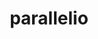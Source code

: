 ---
title: "parallelio"
layout: cache
categories: [package, develop]
meta: {"compilers": ["gcc@12.4.0", "gcc@7.3.1"], "num_specs": 13, "num_specs_by_stack": {"aws-isc": 1, "aws-isc-aarch64": 1, "aws-pcluster-neoverse_v1": 11, "root": 13}, "oss": ["amzn2"], "platforms": ["linux"], "stacks": ["aws-isc", "aws-isc-aarch64", "aws-pcluster-neoverse_v1", "root"], "targets": ["aarch64", "neoverse_v1", "x86_64_v3"], "versions": ["2.6.3", "2.6.5"]}
spec_details: [{"compiler": "gcc@12.4.0", "hash": "3o2jz7kfdbn26wuyufz7hrfinb7fn5qa", "os": "amzn2", "platform": "linux", "size": "-", "stacks": ["aws-pcluster-neoverse_v1", "root"], "target": "neoverse_v1", "variants": ["build_system=cmake", "build_type=Release", "+fortran", "generator=make", "~ipo", "~logging", "+mpi", "~ncint", "+pnetcdf", "+shared", "~timing"], "versions": ["2.6.5"]}, {"compiler": "gcc@12.4.0", "hash": "4kyhw5xd2dcoy4ktivyefy4qs26lxbek", "os": "amzn2", "platform": "linux", "size": "-", "stacks": ["aws-pcluster-neoverse_v1", "root"], "target": "neoverse_v1", "variants": ["build_system=cmake", "build_type=Release", "+fortran", "generator=make", "~ipo", "~logging", "+mpi", "~ncint", "+pnetcdf", "+shared", "~timing"], "versions": ["2.6.5"]}, {"compiler": "gcc@7.3.1", "hash": "54daahssosvnl55p7ams7i4mjmfpcs7l", "os": "amzn2", "platform": "linux", "size": "-", "stacks": ["aws-isc", "root"], "target": "x86_64_v3", "variants": ["build_system=cmake", "build_type=Release", "+fortran", "generator=make", "~ipo", "~logging", "+mpi", "~ncint", "+pnetcdf", "+shared", "~timing"], "versions": ["2.6.3"]}, {"compiler": "gcc@12.4.0", "hash": "5kmfliv2edoa63dvg3mxq7226rzrczdn", "os": "amzn2", "platform": "linux", "size": "-", "stacks": ["aws-pcluster-neoverse_v1", "root"], "target": "neoverse_v1", "variants": ["build_system=cmake", "build_type=Release", "+fortran", "generator=make", "~ipo", "~logging", "+mpi", "~ncint", "+pnetcdf", "+shared", "~timing"], "versions": ["2.6.5"]}, {"compiler": "gcc@12.4.0", "hash": "7u6qznd5gf2oekivlwpyhadfdh7v2wuh", "os": "amzn2", "platform": "linux", "size": "-", "stacks": ["aws-pcluster-neoverse_v1", "root"], "target": "neoverse_v1", "variants": ["build_system=cmake", "build_type=Release", "+fortran", "generator=make", "~ipo", "~logging", "+mpi", "~ncint", "+pnetcdf", "+shared", "~timing"], "versions": ["2.6.5"]}, {"compiler": "gcc@12.4.0", "hash": "apmwwde7tfs2tpkdpzwkrdy24c3lbvus", "os": "amzn2", "platform": "linux", "size": "-", "stacks": ["aws-pcluster-neoverse_v1", "root"], "target": "neoverse_v1", "variants": ["build_system=cmake", "build_type=Release", "+fortran", "generator=make", "~ipo", "~logging", "+mpi", "~ncint", "+pnetcdf", "+shared", "~timing"], "versions": ["2.6.5"]}, {"compiler": "gcc@12.4.0", "hash": "hcaallqoae3y7ntlglmiy5se5c3f6bnv", "os": "amzn2", "platform": "linux", "size": "-", "stacks": ["aws-pcluster-neoverse_v1", "root"], "target": "neoverse_v1", "variants": ["build_system=cmake", "build_type=Release", "+fortran", "generator=make", "~ipo", "~logging", "+mpi", "~ncint", "+pnetcdf", "+shared", "~timing"], "versions": ["2.6.5"]}, {"compiler": "gcc@12.4.0", "hash": "kihvwmems5vulrfjfheimqq7gponly7h", "os": "amzn2", "platform": "linux", "size": "-", "stacks": ["aws-pcluster-neoverse_v1", "root"], "target": "neoverse_v1", "variants": ["build_system=cmake", "build_type=Release", "+fortran", "generator=make", "~ipo", "~logging", "+mpi", "~ncint", "+pnetcdf", "+shared", "~timing"], "versions": ["2.6.5"]}, {"compiler": "gcc@12.4.0", "hash": "or4e75almku46jnqbauyfxbnyngbzm2g", "os": "amzn2", "platform": "linux", "size": "-", "stacks": ["aws-pcluster-neoverse_v1", "root"], "target": "neoverse_v1", "variants": ["build_system=cmake", "build_type=Release", "+fortran", "generator=make", "~ipo", "~logging", "+mpi", "~ncint", "+pnetcdf", "+shared", "~timing"], "versions": ["2.6.5"]}, {"compiler": "gcc@12.4.0", "hash": "rx4ydlvpwtryv2cva7sggkqnokn67jp2", "os": "amzn2", "platform": "linux", "size": "-", "stacks": ["aws-pcluster-neoverse_v1", "root"], "target": "neoverse_v1", "variants": ["build_system=cmake", "build_type=Release", "+fortran", "generator=make", "~ipo", "~logging", "+mpi", "~ncint", "+pnetcdf", "+shared", "~timing"], "versions": ["2.6.5"]}, {"compiler": "gcc@12.4.0", "hash": "sv5h5hchlsatc4fflmaottmhp3q4hrni", "os": "amzn2", "platform": "linux", "size": "-", "stacks": ["aws-pcluster-neoverse_v1", "root"], "target": "neoverse_v1", "variants": ["build_system=cmake", "build_type=Release", "+fortran", "generator=make", "~ipo", "~logging", "+mpi", "~ncint", "+pnetcdf", "+shared", "~timing"], "versions": ["2.6.5"]}, {"compiler": "gcc@7.3.1", "hash": "y3lrxdjfhngxazqqfogfus2nilmaipjc", "os": "amzn2", "platform": "linux", "size": "-", "stacks": ["aws-isc-aarch64", "root"], "target": "aarch64", "variants": ["build_system=cmake", "build_type=Release", "+fortran", "generator=make", "~ipo", "~logging", "+mpi", "~ncint", "+pnetcdf", "+shared", "~timing"], "versions": ["2.6.3"]}, {"compiler": "gcc@12.4.0", "hash": "zdukmsy54grz7kp2h2hqbhdbrdvmzmhu", "os": "amzn2", "platform": "linux", "size": "-", "stacks": ["aws-pcluster-neoverse_v1", "root"], "target": "neoverse_v1", "variants": ["build_system=cmake", "build_type=Release", "+fortran", "generator=make", "~ipo", "~logging", "+mpi", "~ncint", "+pnetcdf", "+shared", "~timing"], "versions": ["2.6.5"]}]
---